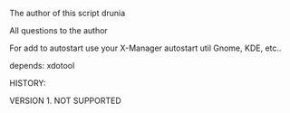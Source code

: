 The author of this script drunia

All questions to the author


For add to autostart use your X-Manager autostart util Gnome, KDE, etc..

depends: xdotool

HISTORY:

VERSION 1. NOT SUPPORTED
